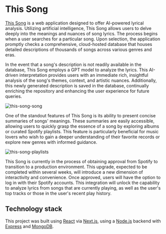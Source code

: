 # This Song

[This Song](https://thissong.app/) is a web application designed to offer AI-powered lyrical analysis. Utilizing artificial intelligence, This Song allows users to delve deeply into the meanings and nuances of song lyrics. The process begins when a user searches for a particular song. Upon selection, the application promptly checks a comprehensive, cloud-hosted database that houses detailed descriptions of thousands of songs across various genres and eras.

In the event that a song's description is not readily available in the database, This Song employs a GPT model to analyze the lyrics. This AI-driven interpretation provides users with an immediate rich, insightful analysis of the song's themes, context, and artistic nuances. Additionally, this newly generated description is saved in the database, continually enriching the repository and enhancing the user experience for future queries.

![this-song-song](https://github.com/atopala7/this-song/assets/17114523/a2255e47-3350-49a0-89c9-2e7981b8c676)

One of the standout features of This Song is its ability to present concise summaries of songs' meanings. These summaries are easily accessible, allowing users to quickly grasp the essence of a song by exploring albums or curated Spotify playlists. This feature is particularly beneficial for music lovers who wish to gain a deeper understanding of their favorite records or explore new genres with informed guidance.

![this-song-playlists](https://github.com/atopala7/this-song/assets/17114523/050b00b1-1945-485a-81af-92c7efd678cf)

This Song is currently in the process of obtaining approval from Spotify to transition to a production environment. This upgrade, expected to be completed within several weeks, will introduce a new dimension of interactivity and convenience. Once approved, users will have the option to log in with their Spotify accounts. This integration will unlock the capability to analyze lyrics from songs that are currently playing, as well as the user's top tracks or those in the user's recent play history.

<!--![screenshot](https://github.com/atopala7/spotify-react/assets/17114523/ba037816-b4ac-47f8-af84-76d8fcdf0e41)-->

## Technology stack

This project was built using [React](https://react.dev/) via [Next.js](https://nextjs.org/), using a [Node.js](https://nodejs.org/) backend with [Express](https://expressjs.com/) and [MongoDB](https://www.mongodb.com/).
